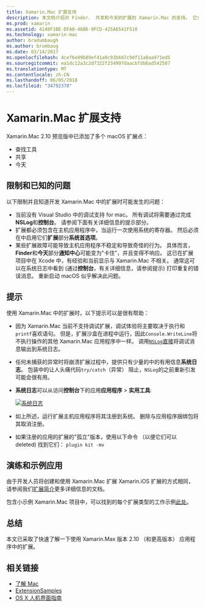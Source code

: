 ```yaml
---
title: Xamarin.Mac 扩展支持
description: 本文档介绍对 Finder、 共享和今天的扩展的 Xamarin.Mac 的支持。 它会检查限制和已知的问题，链接到演练和示例应用，并提供有关使用扩展的提示。
ms.prod: xamarin
ms.assetid: 4148F1BE-DFA0-46B6-9FCD-425A6541F510
ms.technology: xamarin-mac
author: bradumbaugh
ms.author: brumbaug
ms.date: 03/14/2017
ms.openlocfilehash: 4cef6e89b89ef41a0c93b687c9df11a8aa971ed5
ms.sourcegitcommit: ea1dc12a3c2d7322f234997daacbfdb6ad542507
ms.translationtype: MT
ms.contentlocale: zh-CN
ms.lasthandoff: 06/05/2018
ms.locfileid: "34792370"
---
```

# <a name="xamarinmac-extension-support"></a>Xamarin.Mac 扩展支持

Xamarin.Mac 2.10 预览版中已添加了多个 macOS 扩展点：

- 查找工具
- 共享
- 今天

<a name="Limitations-and-Known-Issues" />

## <a name="limitations-and-known-issues"></a>限制和已知的问题

以下限制并且知道开发 Xamarin.Mac 中的扩展时可能发生的问题：

* 当前没有 Visual Studio 中的调试支持 for mac。 所有调试将需要通过完成**NSLog**和**控制台**。 请参阅下面有关详细信息的提示部分。
* 扩展都必须包含在主机应用程序中，当运行一次使用系统的寄存器。 然后必须在中启用它们**扩展**部分**系统首选项**。 
* 某些扩展故障可能导致主机应用程序不稳定和导致奇怪的行为。 具体而言， **Finder**和**今天**部分**通知中心**可能变为"卡住"，并且变得不响应。 这已在扩展项目中在 Xcode 中，有经验和当前显示与 Xamarin.Mac 不相关。 通常这可以在系统日志中看到 (通过**控制台**，有关详细信息，请参阅提示) 打印重复的错误消息。 重新启动 macOS 似乎解决此问题。

<a name="Tips" />

## <a name="tips"></a>提示

使用 Xamarin.Mac 中的扩展时，以下提示可以是很有帮助：

- 因为 Xamarin.Mac 当前不支持调试扩展，调试体验将主要取决于执行和`printf`喜欢语句。 但是，扩展沙盒在进程中运行，因此`Console.WriteLine`将不执行操作的其他 Xamarin.Mac 应用程序中一样。 调用[`NSLog`直接](https://gist.github.com/chamons/e2e409013a449cfbe1f2fbe5547f6554)将调试消息输出到系统日志。
- 任何未捕获的异常时将崩溃扩展过程中，提供只有少量的中的有用信息**系统日志**。 包装中的让人头痛代码`try/catch`（异常） 阻止，`NSLog`的之前重新引发可能会很有用。
- **系统日志**可以从访问**控制台**下的应用**应用程序** > **实用工具**:

    [![](extensions-images/extension02.png "系统日志")](extensions-images/extension02.png#lightbox)
- 如上所述，运行扩展主机应用程序将其注册到系统。 删除与应用程序捆绑包将其取消注册。 
- 如果注册的应用的扩展的"孤立"版本，使用以下命令 （以便它们可以 deleted) 找到它们： `plugin kit -mv`


<a name="Walkthrough-and-Sample-App" />

## <a name="walkthrough-and-sample-app"></a>演练和示例应用

由于开发人员将创建和使用 Xamarin.Mac 扩展 Xamarin.iOS 扩展的方式相同，请参阅我们[扩展简介](~/ios/platform/extensions.md)更多详细信息的文档。

包含小示例 Xamarin.Mac 项目中，可以找到的每个扩展类型的工作示例[此处](https://developer.xamarin.com/samples/mac/ExtensionSamples/)。

<a name="Summary" />

## <a name="summary"></a>总结

本文已采取了快速了解一下使用 Xamarin.Max 版本 2.10 （和更高版本） 应用程序中的扩展。

## <a name="related-links"></a>相关链接

- [了解 Mac](~/mac/get-started/hello-mac.md)
- [ExtensionSamples](https://developer.xamarin.com/samples/mac/ExtensionSamples/)
- [OS X 人机界面指南](https://developer.apple.com/library/mac/documentation/UserExperience/Conceptual/OSXHIGuidelines/)
